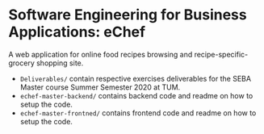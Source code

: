 # Software Engineering for Business Applications: eChef
A web application for online food recipes browsing and recipe-specific-grocery shopping site.
- ``Deliverables/`` contain respective exercises deliverables for the SEBA Master course Summer Semester 2020 at TUM.
- ``echef-master-backend/`` contains backend code and readme on how to setup the code.
- ``echef-master-frontned/`` contains frontend code and readme on how to setup the code.
